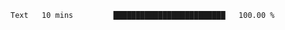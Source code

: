 <!--START_SECTION:waka-->

```txt
Text   10 mins         █████████████████████████   100.00 %
```

<!--END_SECTION:waka-->
